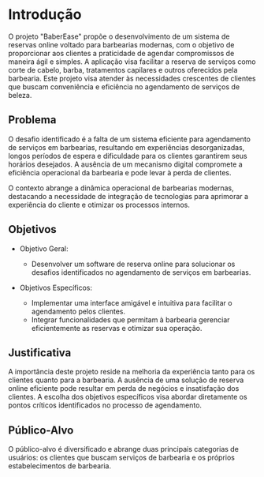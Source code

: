 # Introdução

O projeto "BaberEase" propõe o desenvolvimento de um sistema de reservas online voltado para barbearias modernas, com o objetivo de proporcionar aos clientes a praticidade de agendar compromissos de maneira ágil e simples. A aplicação visa facilitar a reserva de serviços como corte de cabelo, barba, tratamentos capilares e outros oferecidos pela barbearia. Este projeto visa atender às necessidades crescentes de clientes que buscam conveniência e eficiência no agendamento de serviços de beleza.

## Problema

O desafio identificado é a falta de um sistema eficiente para agendamento de serviços em barbearias, resultando em experiências desorganizadas, longos períodos de espera e dificuldade para os clientes garantirem seus horários desejados. A ausência de um mecanismo digital compromete a eficiência operacional da barbearia e pode levar à perda de clientes.

O contexto abrange a dinâmica operacional de barbearias modernas, destacando a necessidade de integração de tecnologias para aprimorar a experiência do cliente e otimizar os processos internos.

## Objetivos

- Objetivo Geral:
  - Desenvolver um software de reserva online para solucionar os desafios identificados no agendamento de serviços em barbearias.

- Objetivos Específicos:
  - Implementar uma interface amigável e intuitiva para facilitar o agendamento pelos clientes.
  - Integrar funcionalidades que permitam à barbearia gerenciar eficientemente as reservas e otimizar sua operação.

## Justificativa

A importância deste projeto reside na melhoria da experiência tanto para os clientes quanto para a barbearia. A ausência de uma solução de reserva online eficiente pode resultar em perda de negócios e insatisfação dos clientes. A escolha dos objetivos específicos visa abordar diretamente os pontos críticos identificados no processo de agendamento.

## Público-Alvo

O público-alvo é diversificado e abrange duas principais categorias de usuários: os clientes que buscam serviços de barbearia e os próprios estabelecimentos de barbearia.
